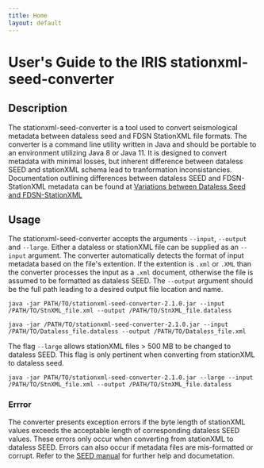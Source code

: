 ```yaml
---
title: Home
layout: default
---
```



# User's Guide to the IRIS stationxml-seed-converter

## Description

The stationxml-seed-converter is a tool used to convert seismological metadata between dataless seed and FDSN StationXML file formats. The converter is a command line utility written in Java and should be portable to an environment utilizing Java 8 or Java 11. It is designed to convert metadata with minimal losses, but inherent difference between dataless SEED and stationXML schema lead to tranformation inconsistancies. Documentation outlining differences between dataless SEED and FDSN-StationXML metadata can be found at [Variations between Dataless Seed and FDSN-StationXML](http://www.fdsn.org/xml/station/Variations-FDSNSXML-SEED.txt)   

## Usage

The stationxml-seed-converter accepts the arguments `--input`, `--output` and `--large`. Either a dataless or stationXML file can be supplied as an `--input` argument. The converter automatically detects the format of input metadata based on the file's extention. If the extention is `.xml` or `.XML` than the converter processes the input as a `.xml` document, otherwise the file is assumed to be formatted as dataless SEED. The `--output` argument should be the full path leading to a desired output file location and name. 

  `java -jar PATH/TO/stationxml-seed-converter-2.1.0.jar --input /PATH/TO/StnXML_file.xml --output /PATH/TO/StnXML_file.dataless`

  `java -jar /PATH/TO/stationxml-seed-converter-2.1.0.jar --input /PATH/TO/Dataless_file.dataless --output /PATH/TO/Dataless_file.xml`
 
The flag `--large` allows stationXML files > 500 MB to be changed to dataless SEED. This flag is only pertinent when converting from stationXML to dataless seed. 

 `java -jar PATH/TO/stationxml-seed-converter-2.1.0.jar --large --input /PATH/TO/StnXML_file.xml --output /PATH/TO/StnXML_file.dataless`


### Errror

The converter presents exception errors if the byte length of stationXML values exceeds the acceptable length of corresponding  dataless SEED values. These errors only occur when converting from stationXML to dataless SEED. Errors can also occur if metadata files are mis-formatted or corrupt. Refer to the [SEED manual](https://www.fdsn.org/seed_manual/SEEDManual_V2.4.pdf) for further help and documetation. 




